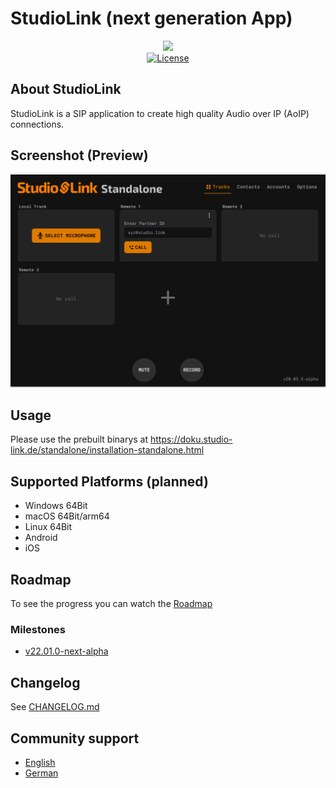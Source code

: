 # StudioLink (next generation App)

<div align="center">
	<a href="https://studio-link.de" target="_blank">
		<img src="https://studio-link.de/assets/webbanner/sl_button-234x60@3x.png" width="500">
	</a>
</div>
<div align="center">
<a href="https://github.com/Studio-Link/next/blob/main/LICENSE">
    <img src="https://img.shields.io/badge/license-MIT-green" alt="License">
</a>
</div>

## About StudioLink

StudioLink is a SIP application to create high quality Audio over IP (AoIP) connections.

## Screenshot (Preview)

![Screenshot App Next-Alpha](https://raw.githubusercontent.com/Studio-Link/next/main/doc/images/screenshot_alpha.png)

## Usage

Please use the prebuilt binarys at https://doku.studio-link.de/standalone/installation-standalone.html

## Supported Platforms (planned)

- Windows 64Bit
- macOS 64Bit/arm64
- Linux 64Bit
- Android
- iOS

## Roadmap

To see the progress you can watch the [Roadmap](https://github.com/Studio-Link/next/projects/1)

### Milestones

- [v22.01.0-next-alpha](https://github.com/Studio-Link/next/milestone/1)

## Changelog

See [CHANGELOG.md](CHANGELOG.md)


## Community support

- [English](https://github.com/Studio-Link/next/discussions)
- [German](https://sendegate.de/c/studio-link/33)
